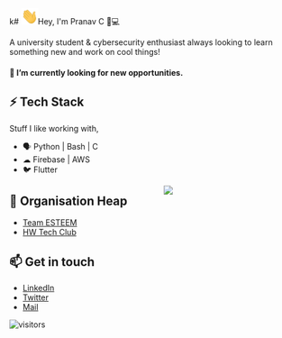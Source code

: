 k# <img src="https://raw.githubusercontent.com/ABSphreak/ABSphreak/master/gifs/Hi.gif" width="30px">Hey, I'm Pranav C 👨💻


A university student & cybersecurity enthusiast always looking to learn something new and work on cool things!

#### 🔭 I’m currently looking for new opportunities.

## ⚡ Tech Stack

Stuff I like working with,

* 🗣 Python | Bash | C 
* ☁ Firebase | AWS
* 🐦 Flutter


<img align='right' src="https://pranavc.netlify.app/images/PC-Logo-Glitch.gif" width="230">

## 🏢 Organisation Heap

* [Team ESTEEM](https://teamesteem.co.uk/)
* [HW Tech Club](https://hwtech.club/)

## 📫 Get in touch
- [LinkedIn](https://www.linkedin.com/in/pranav-chachara/)
- [Twitter](https://twitter.com/PC__02)
- [Mail](pranavc10@hotmail.com)


![visitors](https://visitor-badge.glitch.me/badge?page_id=PC-02/PC-02)


 

